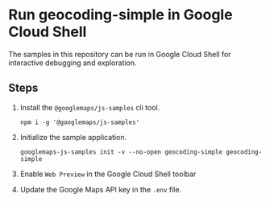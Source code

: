 # Run geocoding-simple in Google Cloud Shell

The samples in this repository can be run in Google Cloud Shell for interactive debugging and exploration.

## Steps

1. Install the `@googlemaps/js-samples` cli tool.

    ```
    npm i -g '@googlemaps/js-samples'
    ```
1. Initialize the sample application. 
    ```
    googlemaps-js-samples init -v --no-open geocoding-simple geocoding-simple
    ```
1. Enable `Web Preview` in the Google Cloud Shell toolbar
1. Update the Google Maps API key in the `.env` file.
